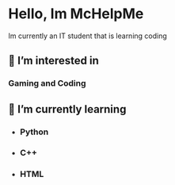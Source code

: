 # Hello, Im McHelpMe
 Im currently an IT student that is learning coding

## 👀 I’m interested in 
 ### Gaming and Coding

## 🌱 I’m currently learning
 * ###  Python
 * ###  C++
 * ###  HTML

<!---
McHelpMe/McHelpMe is a ✨ special ✨ repository because its `README.md` (this file) appears on your GitHub profile.
You can click the Preview link to take a look at your changes.
--->
